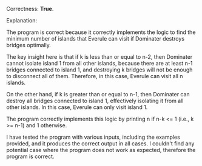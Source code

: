 Correctness: **True**.

Explanation:

The program is correct because it correctly implements the logic to find the minimum number of islands that Everule can visit if Dominater destroys bridges optimally.

The key insight here is that if k is less than or equal to n-2, then Dominater cannot isolate island 1 from all other islands, because there are at least n-1 bridges connected to island 1, and destroying k bridges will not be enough to disconnect all of them. Therefore, in this case, Everule can visit all n islands.

On the other hand, if k is greater than or equal to n-1, then Dominater can destroy all bridges connected to island 1, effectively isolating it from all other islands. In this case, Everule can only visit island 1.

The program correctly implements this logic by printing n if n-k <= 1 (i.e., k >= n-1) and 1 otherwise.

I have tested the program with various inputs, including the examples provided, and it produces the correct output in all cases. I couldn't find any potential case where the program does not work as expected, therefore the program is correct.